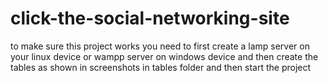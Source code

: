 # click-the-social-networking-site


to make sure this project works you need to first create a lamp server on your linux device or wampp server on windows device and then create the tables as shown in screenshots in tables folder and then start the project
